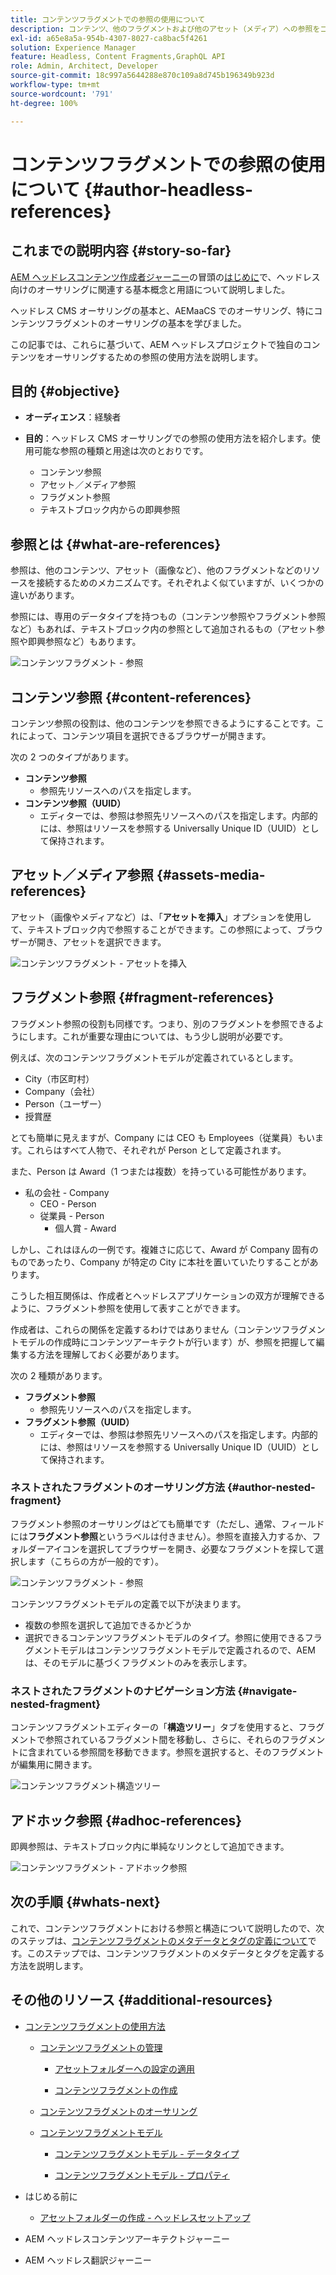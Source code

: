 ```yaml
---
title: コンテンツフラグメントでの参照の使用について
description: コンテンツ、他のフラグメントおよび他のアセット（メディア）への参照をコンテンツフラグメントで使用する方法について説明します。ヘッドレス CMS オーサリング用のネストされたフラグメントの必要性と仕組みを紹介します。
exl-id: a65e8a5a-954b-4307-8027-ca8bac5f4261
solution: Experience Manager
feature: Headless, Content Fragments,GraphQL API
role: Admin, Architect, Developer
source-git-commit: 18c997a5644288e870c109a8d745b196349b923d
workflow-type: tm+mt
source-wordcount: '791'
ht-degree: 100%

---
```


# コンテンツフラグメントでの参照の使用について {#author-headless-references}

## これまでの説明内容 {#story-so-far}

[AEM ヘッドレスコンテンツ作成者ジャーニー](overview.md)の冒頭の[はじめに](introduction.md)で、ヘッドレス向けのオーサリングに関連する基本概念と用語について説明しました。

ヘッドレス CMS オーサリングの基本と、AEMaaCS でのオーサリング、特にコンテンツフラグメントのオーサリングの基本を学びました。

この記事では、これらに基づいて、AEM ヘッドレスプロジェクトで独自のコンテンツをオーサリングするための参照の使用方法を説明します。

## 目的 {#objective}

* **オーディエンス**：経験者
* **目的**：ヘッドレス CMS オーサリングでの参照の使用方法を紹介します。使用可能な参照の種類と用途は次のとおりです。

   * コンテンツ参照
   * アセット／メディア参照
   * フラグメント参照
   * テキストブロック内からの即興参照

## 参照とは {#what-are-references}

参照は、他のコンテンツ、アセット（画像など）、他のフラグメントなどのリソースを接続するためのメカニズムです。それぞれよく似ていますが、いくつかの違いがあります。

参照には、専用のデータタイプを持つもの（コンテンツ参照やフラグメント参照など）もあれば、テキストブロック内の参照として追加されるもの（アセット参照や即興参照など）もあります。

![コンテンツフラグメント - 参照](/help/sites-cloud/administering/content-fragments/assets/cf-authoring-overview.png)

## コンテンツ参照 {#content-references}

コンテンツ参照の役割は、他のコンテンツを参照できるようにすることです。これによって、コンテンツ項目を選択できるブラウザーが開きます。

次の 2 つのタイプがあります。

* **コンテンツ参照**
   * 参照先リソースへのパスを指定します。
* **コンテンツ参照（UUID）**
   * エディターでは、参照は参照先リソースへのパスを指定します。内部的には、参照はリソースを参照する Universally Unique ID（UUID）として保持されます。

## アセット／メディア参照 {#assets-media-references}

アセット（画像やメディアなど）は、「**アセットを挿入**」オプションを使用して、テキストブロック内で参照することができます。この参照によって、ブラウザーが開き、アセットを選択できます。

![コンテンツフラグメント - アセットを挿入](/help/journey-headless/author/assets/headless-journey-author-references-02.png)

## フラグメント参照 {#fragment-references}

フラグメント参照の役割も同様です。つまり、別のフラグメントを参照できるようにします。これが重要な理由については、もう少し説明が必要です。

例えば、次のコンテンツフラグメントモデルが定義されているとします。

* City（市区町村）
* Company（会社）
* Person（ユーザー）
* 授賞歴

とても簡単に見えますが、Company には CEO も Employees（従業員）もいます。これらはすべて人物で、それぞれが Person として定義されます。

また、Person は Award（1 つまたは複数）を持っている可能性があります。

* 私の会社 - Company
   * CEO - Person
   * 従業員 - Person
      * 個人賞 - Award

しかし、これはほんの一例です。複雑さに応じて、Award が Company 固有のものであったり、Company が特定の City に本社を置いていたりすることがあります。

こうした相互関係は、作成者とヘッドレスアプリケーションの双方が理解できるように、フラグメント参照を使用して表すことができます。

作成者は、これらの関係を定義するわけではありません（コンテンツフラグメントモデルの作成時にコンテンツアーキテクトが行います）が、参照を把握して編集する方法を理解しておく必要があります。

次の 2 種類があります。

* **フラグメント参照**
   * 参照先リソースへのパスを指定します。
* **フラグメント参照（UUID）**
   * エディターでは、参照は参照先リソースへのパスを指定します。内部的には、参照はリソースを参照する Universally Unique ID（UUID）として保持されます。

### ネストされたフラグメントのオーサリング方法 {#author-nested-fragment}

フラグメント参照のオーサリングはどても簡単です（ただし、通常、フィールドには&#x200B;**フラグメント参照**&#x200B;というラベルは付きません）。参照を直接入力するか、フォルダーアイコンを選択してブラウザーを開き、必要なフラグメントを探して選択します（こちらの方が一般的です）。

![コンテンツフラグメント - 参照](/help/journey-headless/author/assets/headless-journey-author-references-03.png)

コンテンツフラグメントモデルの定義で以下が決まります。

* 複数の参照を選択して追加できるかどうか
* 選択できるコンテンツフラグメントモデルのタイプ。参照に使用できるフラグメントモデルはコンテンツフラグメントモデルで定義されるので、AEM は、そのモデルに基づくフラグメントのみを表示します。

### ネストされたフラグメントのナビゲーション方法 {#navigate-nested-fragment}

コンテンツフラグメントエディターの「**構造ツリー**」タブを使用すると、フラグメントで参照されているフラグメント間を移動し、さらに、それらのフラグメントに含まれている参照間を移動できます。参照を選択すると、そのフラグメントが編集用に開きます。

![コンテンツフラグメント構造ツリー](/help/sites-cloud/administering/content-fragments/assets/cf-authoring-structure-tree.png)

## アドホック参照 {#adhoc-references}

即興参照は、テキストブロック内に単純なリンクとして追加できます。

![コンテンツフラグメント - アドホック参照](/help/journey-headless/author/assets/headless-journey-author-references-04.png)

## 次の手順 {#whats-next}

これで、コンテンツフラグメントにおける参照と構造について説明したので、次のステップは、[コンテンツフラグメントのメタデータとタグの定義について](metadata-tagging.md)です。このステップでは、コンテンツフラグメントのメタデータとタグを定義する方法を説明します。

## その他のリソース {#additional-resources}

* [コンテンツフラグメントの使用方法](/help/sites-cloud/administering/content-fragments/overview.md)

   * [コンテンツフラグメントの管理](/help/sites-cloud/administering/content-fragments/managing.md)

      * [アセットフォルダーへの設定の適用](/help/sites-cloud/administering/content-fragments/setup.md#apply-the-configuration-to-your-folder)

      * [コンテンツフラグメントの作成](/help/sites-cloud/administering/content-fragments/managing.md#creating-a-content-fragment)

   * [コンテンツフラグメントのオーサリング](/help/sites-cloud/administering/content-fragments/authoring.md)

   * [コンテンツフラグメントモデル](/help/sites-cloud/administering/content-fragments/managing-content-fragment-models.md)

      * [コンテンツフラグメントモデル - データタイプ](/help/sites-cloud/administering/content-fragments/content-fragment-models.md#data-types)

      * [コンテンツフラグメントモデル - プロパティ](/help/sites-cloud/administering/content-fragments/content-fragment-models.md#properties)

* はじめる前に
   * [アセットフォルダーの作成 - ヘッドレスセットアップ](/help/headless/setup/create-assets-folder.md)

* AEM ヘッドレスコンテンツアーキテクトジャーニー

* AEM ヘッドレス翻訳ジャーニー
